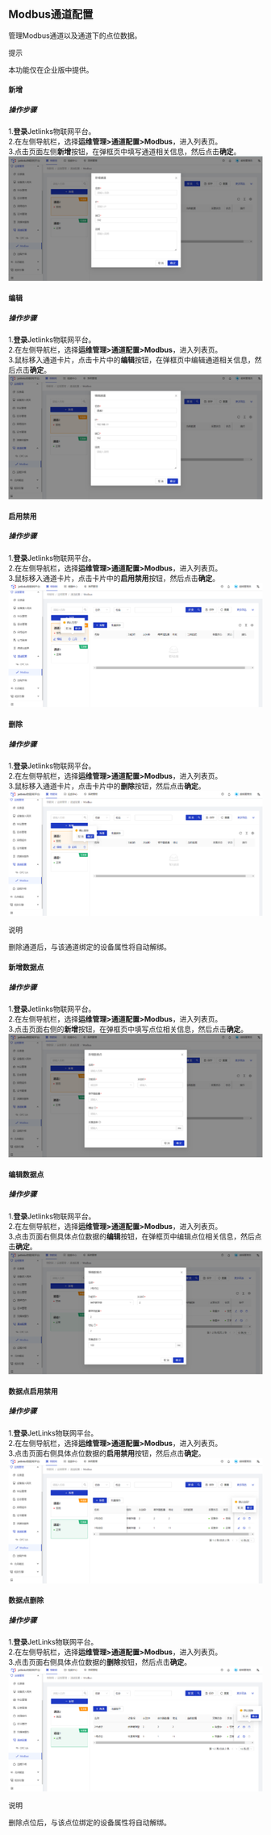 ## Modbus通道配置
管理Modbus通道以及通道下的点位数据。


<div class='explanation info'>
  <p class='explanation-title-warp'> 
    <span class='iconfont icon-tishi explanation-icon'></span>
    <span class='explanation-title font-weight'>提示</span>
  </p>

本功能仅在企业版中提供。

</div>

#### 新增
##### 操作步骤
1.**登录**Jetlinks物联网平台。</br>
2.在左侧导航栏，选择**运维管理>通道配置>Modbus**，进入列表页。</br>
3.点击页面左侧**新增**按钮，在弹框页中填写通道相关信息，然后点击**确定**。
![](./img/82.png)

#### 编辑
##### 操作步骤
1.**登录**Jetlinks物联网平台。</br>
2.在左侧导航栏，选择**运维管理>通道配置>Modbus**，进入列表页。</br>
3.鼠标移入通道卡片，点击卡片中的**编辑**按钮，在弹框页中编辑通道相关信息，然后点击**确定**。</br>
![](./img/83.png)

#### 启用禁用
##### 操作步骤
1.**登录**Jetlinks物联网平台。</br>
2.在左侧导航栏，选择**运维管理>通道配置>Modbus**，进入列表页。</br>
3.鼠标移入通道卡片，点击卡片中的**启用禁用**按钮，然后点击**确定**。</br>
![](./img/84.png)

#### 删除
##### 操作步骤
1.**登录**Jetlinks物联网平台。</br>
2.在左侧导航栏，选择**运维管理>通道配置>Modbus**，进入列表页。</br>
3.鼠标移入通道卡片，点击卡片中的**删除**按钮，然后点击**确定**。</br>
![](./img/85.png)
<div class='explanation primary'>
  <p class='explanation-title-warp'>
    <span class='iconfont icon-bangzhu explanation-icon'></span>
    <span class='explanation-title font-weight'>说明</span>
  </p>
删除通道后，与该通道绑定的设备属性将自动解绑。
</div>


#### 新增数据点
##### 操作步骤
1.**登录**Jetlinks物联网平台。</br>
2.在左侧导航栏，选择**运维管理>通道配置>Modbus**，进入列表页。</br>
3.点击页面右侧的**新增**按钮，在弹框页中填写点位相关信息，然后点击**确定**。
![](./img/86.png)

#### 编辑数据点
##### 操作步骤
1.**登录**Jetlinks物联网平台。</br>
2.在左侧导航栏，选择**运维管理>通道配置>Modbus**，进入列表页。</br>
3.点击页面右侧具体点位数据的**编辑**按钮，在弹框页中编辑点位相关信息，然后点击**确定**。
![](./img/87.png)

#### 数据点启用禁用
##### 操作步骤
1.**登录**JetLinks物联网平台。</br>
2.在左侧导航栏，选择**运维管理>通道配置>Modbus**，进入列表页。</br>
3.点击页面右侧具体点位数据的**启用禁用**按钮，然后点击**确定**。
![](./img/88.png)

#### 数据点删除
##### 操作步骤
1.**登录**JetLinks物联网平台。</br>
2.在左侧导航栏，选择**运维管理>通道配置>Modbus**，进入列表页。</br>
3.点击页面右侧具体点位数据的**删除**按钮，然后点击**确定**。
![](./img/89.png)
<div class='explanation primary'>
  <p class='explanation-title-warp'>
    <span class='iconfont icon-bangzhu explanation-icon'></span>
    <span class='explanation-title font-weight'>说明</span>
  </p>
删除点位后，与该点位绑定的设备属性将自动解绑。
</div>